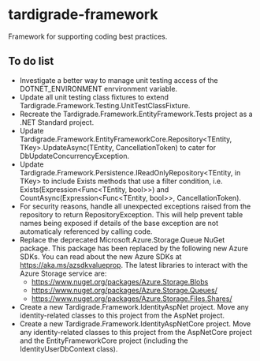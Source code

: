 # tardigrade-framework
Framework for supporting coding best practices.


## To do list

- Investigate a better way to manage unit testing access of the DOTNET_ENVIRONMENT enrvironment variable.
- Update all unit testing class fixtures to extend Tardigrade.Framework.Testing.UnitTestClassFixture.
- Recreate the Tardigrade.Framework.EntityFramework.Tests project as a .NET Standard project.
- Update Tardigrade.Framework.EntityFrameworkCore.Repository<TEntity, TKey>.UpdateAsync(TEntity, CancellationToken) to cater for DbUpdateConcurrencyException.
- Update Tardigrade.Framework.Persistence.IReadOnlyRepository<TEntity, in TKey> to include Exists methods that use a filter condition, i.e. Exists(Expression<Func<TEntity, bool>>) and CountAsync(Expression<Func<TEntity, bool>>, CancellationToken).
- For security reasons, handle all unexpected exceptions raised from the repository to return RepositoryException. This will help prevent table names being exposed if details of the base exception are not automaticaly referenced by calling code.
- Replace the deprecated Microsoft.Azure.Storage.Queue NuGet package. This package has been replaced by the following new Azure SDKs. You can read about the new Azure SDKs at https://aka.ms/azsdkvalueprop. The latest libraries to interact with the Azure Storage service are:
  - https://www.nuget.org/packages/Azure.Storage.Blobs
  - https://www.nuget.org/packages/Azure.Storage.Queues/
  - https://www.nuget.org/packages/Azure.Storage.Files.Shares/
- Create a new Tardigrade.Framework.IdentityAspNet project. Move any identity-related classes to this project from the AspNet project.
- Create a new Tardigrade.Framework.IdentityAspNetCore project. Move any identity-related classes to this project from the AspNetCore project and the EntityFrameworkCore project (including the IdentityUserDbContext class).
